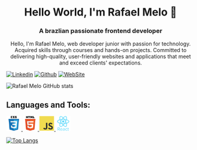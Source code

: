 <h1 align="center">Hello World, I'm Rafael Melo 👊</h1> 

<h3 align="center">A brazlian passionate frontend developer</h3>

<p align="center">Hello, I'm Rafael Melo, web developer junior with passion for technology. Acquired skills through courses and hands-on projects. Committed to delivering high-quality, user-friendly websites and applications that meet and exceed clients' expectations.</p>

[![Linkedin](https://img.shields.io/badge/LinkedIn-0077B5?style=for-the-badge&logo=linkedin&logoColor=white)](https://www.linkedin.com/in/rafaelmelodeveloper/)
[![Github](https://img.shields.io/badge/GitHub-100000?style=for-the-badge&logo=github&logoColor=white)](https://github.com/rafaelmelo2908)
[![WebSite](https://img.shields.io/badge/website-000000?style=for-the-badge&logo=About.me&logoColor=white)](https://portfoliorafaelmelo.vercel.app/index.html)


![Rafael Melo GitHub stats](https://github-readme-stats.vercel.app/api?username=rafaelmelo2908&show_icons=true&theme=tokyonight)


<h2 align="left">Languages and Tools:</h2>
<p align="left"> <a href="https://www.w3schools.com/css/" target="_blank" rel="noreferrer"> <img src="https://raw.githubusercontent.com/devicons/devicon/master/icons/css3/css3-original-wordmark.svg" alt="css3" width="40" height="40"/> </a> <a href="https://www.w3.org/html/" target="_blank" rel="noreferrer"> <img src="https://raw.githubusercontent.com/devicons/devicon/master/icons/html5/html5-original-wordmark.svg" alt="html5" width="40" height="40"/> </a> <a href="https://developer.mozilla.org/en-US/docs/Web/JavaScript" target="_blank" rel="noreferrer"> <img src="https://raw.githubusercontent.com/devicons/devicon/master/icons/javascript/javascript-original.svg" alt="javascript" width="40" height="40"/> </a> <a href="https://reactjs.org/" target="_blank" rel="noreferrer"> <img src="https://raw.githubusercontent.com/devicons/devicon/master/icons/react/react-original-wordmark.svg" alt="react" width="40" height="40"/> </a> </p>


[![Top Langs](https://github-readme-stats.vercel.app/api/top-langs/?username=rafaelmelo2908&hide_progress=true)](https://github.com/anuraghazra/github-readme-stats)
